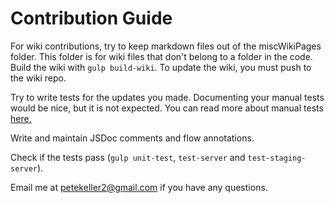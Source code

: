 # Contribution Guide

For wiki contributions, try to keep markdown files out of 
the miscWikiPages folder. This folder is for wiki files that 
don't belong to a folder in the code. Build the wiki with 
`gulp build-wiki`. To update the wiki, you must push to the 
wiki repo.


Try to write tests for the updates you made. Documenting your 
manual tests would be nice, but it is not expected. You can 
read more about manual 
tests [here.](https://github.com/petekeller2/epilogue-starter-kit/wiki/Manual-Tests) 

Write and maintain JSDoc comments and flow annotations.

Check if the tests pass (`gulp unit-test`, `test-server` 
and `test-staging-server`).

Email me at petekeller2@gmail.com if you have any questions.